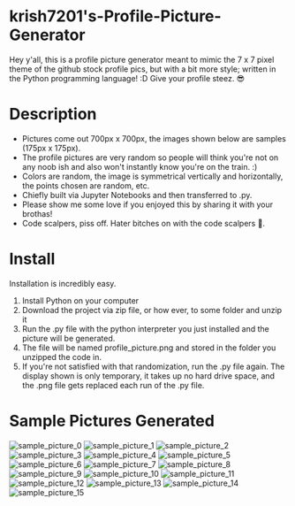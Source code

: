 # krish7201's-Profile-Picture-Generator
Hey y'all, this is a profile picture generator meant to mimic the 7 x 7 pixel theme of the github stock profile pics, but with a bit more style; written in the Python programming language! :D Give your profile steez. 😎

# Description
- Pictures come out 700px x 700px, the images shown below are samples (175px x 175px).
- The profile pictures are very random so people will think you're not on any noob ish and also won't instantly know you're on the train. :)
- Colors are random, the image is symmetrical vertically and horizontally, the points chosen are random, etc.
- Chiefly built via Jupyter Notebooks and then transferred to .py. 
- Please show me some love if you enjoyed this by sharing it with your brothas!
- Code scalpers, piss off. Hater bitches on with the code scalpers 🖕.

# Install
Installation is incredibly easy. 
1. Install Python on your computer 
2. Download the project via zip file, or how ever, to some folder and unzip it
3. Run the .py file with the python interpreter you just installed and the picture will be generated. 
4. The file will be named profile_picture.png and stored in the folder you unzipped the code in.
5. If you're not satisfied with that randomization, run the .py file again. The display shown is only temporary, it takes up no hard drive space, and the .png file gets replaced each run of the .py file.

# Sample Pictures Generated
![sample_picture_0](https://user-images.githubusercontent.com/44722635/230249581-55f6e959-6f46-4ce4-bc5d-173ebd628da8.png)
![sample_picture_1](https://user-images.githubusercontent.com/44722635/230249583-50cbd36b-3c18-427f-ade2-947b25d0230a.png)
![sample_picture_2](https://user-images.githubusercontent.com/44722635/230249585-a0d2dac0-4ac1-4bd5-a313-54bd2cba0631.png)
![sample_picture_3](https://user-images.githubusercontent.com/44722635/230249588-edaf5355-16eb-4227-9313-985068f6b4ea.png)
![sample_picture_4](https://user-images.githubusercontent.com/44722635/230249589-16691bc0-ae68-46ef-84d3-6921d50e4ac6.png)
![sample_picture_5](https://user-images.githubusercontent.com/44722635/230249591-d265326c-9f89-4968-bcd4-3ee572350a20.png)
![sample_picture_6](https://user-images.githubusercontent.com/44722635/230249593-b300e521-f025-404f-9d86-f20cbaebbe11.png)
![sample_picture_7](https://user-images.githubusercontent.com/44722635/230249594-e55c4dd1-8728-4e14-bf8d-03741e1b5d0e.png)
![sample_picture_8](https://user-images.githubusercontent.com/44722635/230249595-3c313ef8-c606-4762-8e48-89b8e6fcaa9e.png)
![sample_picture_9](https://user-images.githubusercontent.com/44722635/230249597-0c318afa-2fb2-449d-ae59-308bbe593802.png)
![sample_picture_10](https://user-images.githubusercontent.com/44722635/230249598-78309b48-a2ce-4a25-8749-5957883be610.png)
![sample_picture_11](https://user-images.githubusercontent.com/44722635/230249601-24648735-104f-42c0-b401-b2ccc6a43d84.png)
![sample_picture_12](https://user-images.githubusercontent.com/44722635/230249602-e76bba6e-3053-4898-a04d-3af9f2885b85.png)
![sample_picture_13](https://user-images.githubusercontent.com/44722635/230249603-e9594b2a-c5cd-4ebd-8680-34ce3f153538.png)
![sample_picture_14](https://user-images.githubusercontent.com/44722635/230249606-cdbaa1f0-d55f-40b6-bd1c-3062d350f1cd.png)
![sample_picture_15](https://user-images.githubusercontent.com/44722635/230249608-1d9f70d5-1945-4d09-83c9-061bc1948929.png)
